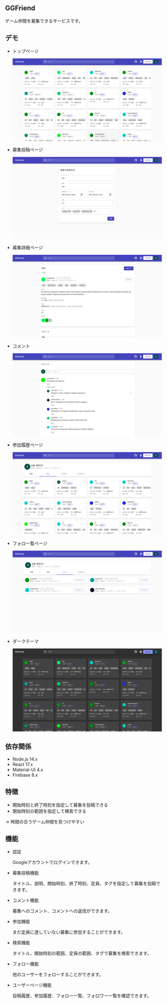 ## GGFriend
ゲーム仲間を募集できるサービスです。

## デモ
- トップページ

    ![トップページ](https://raw.githubusercontent.com/sdk40010/game-invitation-frontend/images/top.png)

- 募集投稿ページ

    ![募集投稿ページ](https://raw.githubusercontent.com/sdk40010/game-invitation-frontend/images/newInvitation.png)

- 募集詳細ページ

    ![募集詳細ページ](https://raw.githubusercontent.com/sdk40010/game-invitation-frontend/images/showInvitation.png)

- コメント

    ![コメント](https://raw.githubusercontent.com/sdk40010/game-invitation-frontend/images/comment.png)

- 参加履歴ページ

    ![募集詳細ページ](https://raw.githubusercontent.com/sdk40010/game-invitation-frontend/images/history.png)

- フォロ一覧ページ

    ![フォロー一覧ページ](https://raw.githubusercontent.com/sdk40010/game-invitation-frontend/images/followings.png)

- ダークテーマ

    ![ダークテーマ](https://raw.githubusercontent.com/sdk40010/game-invitation-frontend/images/darkTheme.png)

## 依存関係
- Node.js 14.x
- React 17.x
- Material-UI 4.x
- Firebase 8.x

## 特徴
- 開始時刻と終了時刻を指定して募集を投稿できる
- 開始時刻の範囲を指定して検索できる

→ 時間の合うゲーム仲間を見つけやすい

## 機能
- 認証

    Googleアカウントでログインできます。

- 募集投稿機能

    タイトル、説明、開始時刻、終了時刻、定員、タグを指定して募集を投稿できます。

- コメント機能

    募集へのコメント、コメントへの返信ができます。

- 参加機能

    まだ定員に達していない募集に参加することができます。

- 検索機能

    タイトル、開始時刻の範囲、定員の範囲、タグで募集を検索できます。

- フォロー機能

    他のユーザーをフォローすることができます。

- ユーザーページ機能

    投稿履歴、参加履歴、フォロー一覧、フォロワー一覧を確認できます。



